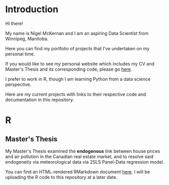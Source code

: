 # Introduction

Hi there!

My name is Nigel McKernan and I am an aspiring Data Scientist from Winnipeg, Manitoba.

Here you can find my portfolio of projects that I've undertaken on my personal time.

If you would like to see my personal website which includes my CV and Master's Thesis and its corresponding code, please go [here](https://nigelmckernan.ca).

I prefer to work in R, though I am learning Python from  a data science perspective.

Here are my current projects with links to their respective code and documentation in this repository.

# R

## Master's Thesis

My Master's Thesis examined the **endogenous** link between house prices and air pollution in the Canadian real estate market, and to resolve said endogeneity via meteorological data via 2SLS Panel-Data regression model.

You can find an HTML-rendered RMarkdown document [here](https://nigelmckernan.ca/media/ma_paper). I will be uploading the R code to this repository at a later date.
